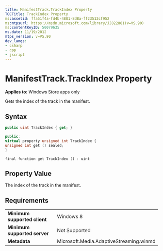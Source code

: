 ```yaml
---
title: ManifestTrack.TrackIndex Property
TOCTitle: TrackIndex Property
ms:assetid: ffa51f4a-fd4b-4881-8d8a-ff23512cf952
ms:mtpsurl: https://msdn.microsoft.com/library/JJ822881(v=VS.90)
ms:contentKeyID: 50079635
ms.date: 11/19/2012
mtps_version: v=VS.90
dev_langs:
- csharp
- cpp
- jscript
---
```


# ManifestTrack.TrackIndex Property

**Applies to:** Windows Store apps only

Gets the index of the track in the manifest.

## Syntax

```csharp
public uint TrackIndex { get; }
```

```cpp
public:
virtual property unsigned int TrackIndex {
unsigned int get () sealed;
}
```

```jscript
final function get TrackIndex () : uint
```

## Property Value

The index of the track in the manifest.

## Requirements

|||
|--- |--- |
|**Minimum supported client**|Windows 8|
|**Minimum supported server**|Not Supported|
|**Metadata**|Microsoft.Media.AdaptiveStreaming.winmd|

